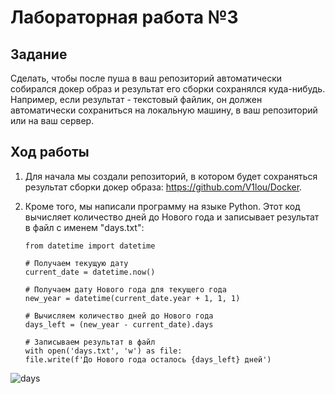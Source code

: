 # Лабораторная работа №3

## Задание

Сделать, чтобы после пуша в ваш репозиторий автоматически собирался докер образ и результат его сборки сохранялся куда-нибудь. 
Например, если результат - текстовый файлик, он должен автоматически сохраниться на локальную машину, в ваш репозиторий или на ваш сервер. 

## Ход работы

1) Для начала мы создали репозиторий, в котором будет сохраняться результат сборки докер образа: https://github.com/V1lou/Docker.

2) Кроме того, мы написали программу на языке Python. Этот код вычисляет количество дней до Нового года и записывает результат в файл с именем "days.txt":
    ```
    from datetime import datetime

    # Получаем текущую дату
    current_date = datetime.now()

    # Получаем дату Нового года для текущего года
    new_year = datetime(current_date.year + 1, 1, 1)

    # Вычисляем количество дней до Нового года
    days_left = (new_year - current_date).days

    # Записываем результат в файл
    with open('days.txt', 'w') as file:
    file.write(f'До Нового года осталось {days_left} дней')

    ```
![days]()
